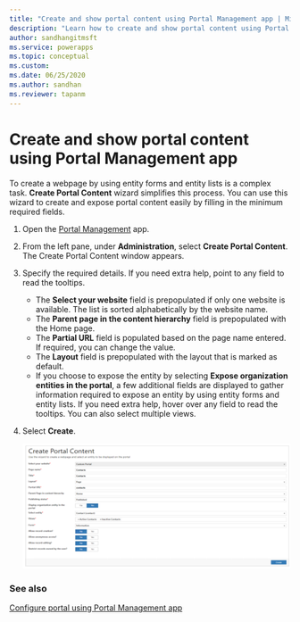 ```yaml
---
title: "Create and show portal content using Portal Management app | MicrosoftDocs"
description: "Learn how to create and show portal content using Portal Management app."
author: sandhangitmsft
ms.service: powerapps
ms.topic: conceptual
ms.custom: 
ms.date: 06/25/2020
ms.author: sandhan
ms.reviewer: tapanm
---
```


# Create and show portal content using Portal Management app

To create a webpage by using entity forms and entity lists is a complex task. **Create Portal Content** wizard simplifies this process. You can use this wizard to create and expose portal content easily by filling in the minimum required fields.

1. Open the [Portal Management](configure-portal.md) app.

1. From the left pane, under **Administration**, select **Create Portal Content**. The Create Portal Content window appears.

4. Specify the required details. If you need extra help, point to any field to read the tooltips.

    - The **Select your website** field is prepopulated if only one website is available. The list is sorted alphabetically by the website name.
    - The **Parent page in the content hierarchy** field is prepopulated with the Home page.
    - The **Partial URL** field is populated based on the page name entered. If required, you can change the value.
    - The **Layout** field is prepopulated with the layout that is marked as default.
    - If you choose to expose the entity by selecting **Expose organization entities in the portal**, a few additional fields are displayed to gather information required to expose an entity by using entity forms and entity lists. If you need extra help, hover over any field to read the tooltips. You can also select multiple views.

5. Select **Create**.

   ![Create portal content using administrative wizard](media/create-portal-content.png "Create portal content by using the administrative wizard")  

### See also

[Configure portal using Portal Management app](configure-portal.md)
